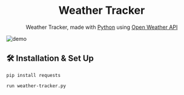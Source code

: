 <h1 align="center">
  Weather Tracker
</h1>
<p align="center">
  Weather Tracker, made with <a href="https://www.python.org/" target="_blank">Python</a> using <a href="https://openweathermap.org/api">Open Weather API</a>
</p>

![demo](https://cdn.discordapp.com/attachments/939525739995332688/940221312331313182/unknown.png)

## 🛠 Installation & Set Up

```
pip install requests
```

```
run weather-tracker.py
```